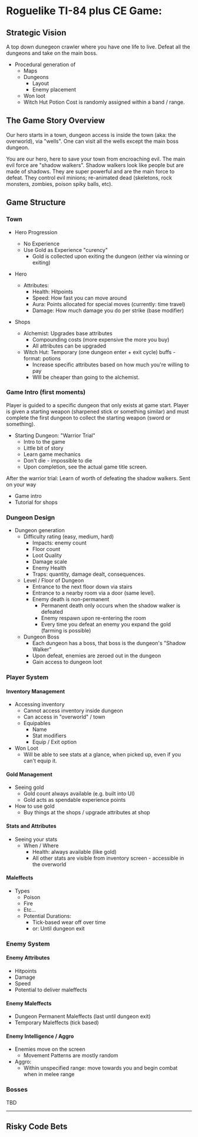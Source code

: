 # Roguelike TI-84 plus CE Game:
## Strategic Vision
A top down dunegeon crawler where you have one life to live. Defeat all the dungeons and take on the main boss.

* Procedural generation of
  * Maps
  * Dungeons
    * Layout
    * Enemy placement
  * Won loot
  * Witch Hut Potion Cost is randomly assigned within a band / range.

## The Game Story Overview
Our hero starts in a town, dungeon access is inside the town (aka: the overworld), via "wells". One can visit all the wells except the main boss dungeon.

You are our hero, here to save your town from encroaching evil. The main evil force are "shadow walkers". Shadow walkers look like people but are made of shadows. They are super powerful and are the main force to defeat. They control evil minions; re-animated dead (skeletons, rock monsters, zombies, poison spiky balls, etc).

## Game Structure

### Town
* Hero Progression
  * No Experience
  * Use Gold as Experience "curency"
    * Gold is collected upon exiting the dungeon (either via winning or exiting)

* Hero
  * Attributes:
     * Health: Hitpoints
     * Speed: How fast you can move around
     * Aura: Points allocated for special moves (currently: time travel)
     * Damage: How much damage you do per strike (base modifier)

* Shops
  * Alchemist: Upgrades base attributes
    * Compounding costs (more expensive the more you buy)
    * All attributes can be upgraded
  * Witch Hut: Temporary (one dungeon enter + exit cycle) buffs - format: potions
    * Increase specific attributes based on how much you're willing to pay
    * WIll be cheaper than going to the alchemist.
   
### Game Intro (first moments)
Player is guided to a specific dungeon that only exists at game start. Player is given a starting weapon (sharpened stick or something similar) and must complete the first dungeon to collect the starting weapon (sword or something).
* Starting Dungeon: "Warrior Trial"
  * Intro to the game
  * Little bit of story
  * Learn game mechanics
  * Don't die - impossible to die
  * Upon completion, see the actual game title screen.

After the warrior trial: Learn of worth of defeating the shadow walkers. Sent on your way 
* Game intro
* Tutorial for shops

### Dungeon Design
* Dungeon generation
  * Difficulty rating (easy, medium, hard)
    * Impacts: enemy count
    * Floor count
    * Loot Quality
    * Damage scale
    * Enemy Health
    * Traps: quantity, damage dealt, consequences.
  * Level / Floor of Dungeon
    * Entrance to the next floor down via stairs
    * Entrance to a nearby room via a door (same level).
    * Enemy death is non-permanent
      * Permanent death only occurs when the shadow walker is defeated
      * Enemy respawn upon re-entering the room
      * Every time you defeat an enemy you expand the gold (farming is possible)
  * Dungeon Boss
    * Each dungeon has a boss, that boss is the dungeon's "Shadow Walker"
    * Upon defeat, enemies are zeroed out in the dungeon
    * Gain access to dungeon loot
   
### Player System

#### Inventory Management
* Accessing inventory
  * Cannot access inventory inside dungeon
  * Can access in "overworld" / town
  * Equipables
    * Name
    * Stat modifiers
    * Equip / Exit option
* Won Loot
  * Will be able to see stats at a glance, when picked up, even if you can't equip it.

#### Gold Management
* Seeing gold
  * Gold count always available (e.g. built into UI)
  * Gold acts as spendable experience points
* How to use gold
  * Buy things at the shops / upgrade attributes at shop

#### Stats and Attributes
* Seeing your stats
  * When / Where
    * Health: always available (like gold)
    * All other stats are visible from inventory screen - accessible in the overworld

#### Maleffects
* Types
  * Poison
  * Fire
  * Etc...
  * Potential Durations:
    * Tick-based wear off over time
    * or: Until dungeon exit
 
### Enemy System

#### Enemy Attributes
* Hitpoints
* Damage
* Speed
* Potential to deliver maleffects

#### Enemy Maleffects
* Dungeon Permanent Maleffects (last until dungeon exit)
* Temporary Maleffects (tick based)

#### Enemy Intelligence / Aggro
* Enemies move on the screen
  * Movement Patterns are mostly random
* Aggro:
  * Within unspecified range: move towards you and begin combat when in melee range

### Bosses
TBD

---

## Risky Code Bets

